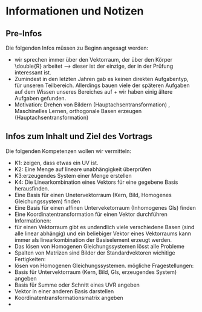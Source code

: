 # Informationen und Notizen

## Pre-Infos

Die folgenden Infos müssen zu Beginn angesagt werden:

- wir sprechen immer über den Vektorraum, der über den Körper \double{R} arbeitet --> dieser ist der einzige, der in der Prüfung interessant ist.
- Zumindest in den letzten Jahren gab es keinen direkten Aufgabentyp, für unseren Teilbereich. Allerdings bauen viele der späteren Aufgaben auf dem Wissen unseres Bereiches auf + wir haben einig ältere Aufgaben gefunden.
- Motivation: Drehen von Bildern (Hauptachsentransformation) , Maschinelles Lernen, orthogonale Basen erzeugen (Hauptachsentransformation)

## Infos zum Inhalt und Ziel des Vortrags

Die folgenden Kompetenzen wollen wir vermitteln:

- K1: zeigen, dass etwas ein UV ist.
- K2: Eine Menge auf lineare unabhängigkeit überprüfen
- K3:erzeugendes System einer Menge erstellen
- K4: Die Linearkombination eines Vektors für eine gegebene Basis herausfinden.
- Eine Basis für einen Unetervektorraum (Kern, Bild, Homogenes Gleichungssystem) finden
- Eine Basis für einen affinen Unterveketorraum (Inhomogenes Gls) finden
- Eine Koordinatentransformation für einen Vektor durchführen
  Informationen:
- für einen Vektorraum gibt es undendlich viele verschiedene Basen (sind alle linear abhängig) und ein beliebiger Vektor eines Vektorraums kann immer als linearkombination der Basiselement erzeugt werden.
- Das lösen von Homogenen Gleichungssystemen lösst alle Probleme
- Spalten von Matrizen sind Bilder der Standardvektoren
  wichitige Fertigkeiten:
- lösen von Homogenen Gleichungssystemen.
  mögliche Fragestellungen:
- Basis für Untervektorraum (Kern, Bild, Gls, erzeugendes System) angeben
- Basis für Summe oder Schnitt eines UVR angeben
- Vektor in einer anderen Basis darstellen
- Koordinatentransformationsmatrix angeben
-

